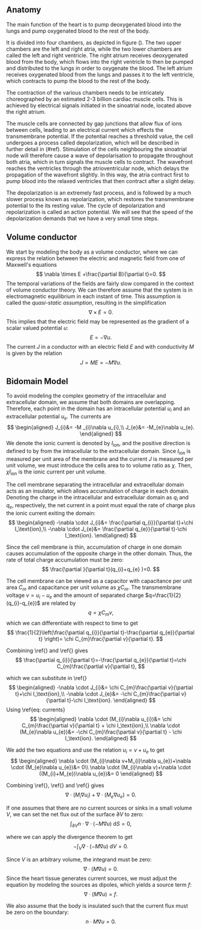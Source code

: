 ## Anatomy
The main function of the heart is to pump deoxygenated blood into the lungs and pump oxygenated blood to the rest of the body. 

It is divided into four chambers, as depicted in figure (). The two upper chambers are the left and right atria, while the two lower chambers are called the left and right ventricle. The right atrium receives deoxygenated blood from the body, which flows into the right ventricle to then be pumped and distributed to the lungs in order to oxygenate the blood. The left atrium receives oxygenated blood from the lungs and passes it to the left ventricle, which contracts to pump the blood to the rest of the body.

The contraction of the various chambers needs to be intricately choreographed by an estimated 2-3 billion cardiac muscle cells. This is achieved by electrical signals initiated in the sinoatrial node, located above the right atrium. 

The muscle cells are connected by gap junctions that allow flux of ions between cells, leading to an electrical current which effects the transmembrane potential. If the potential reaches a threshold value, the cell undergoes a process called depolarization, which will be described in further detail in (#ref). Stimulation of the cells neighbouring the sinoatrial node will therefore cause a wave of depolarisation to propagate throughout both atria, which in turn signals the muscle cells to contract. The wavefront reaches the ventricles through the atrioventricular node, which delays the propagation of the wavefront slightly. In this way, the atria contract first to pump blood into the relaxed ventricles that then contract after a slight delay. 

The depolarization is an extremely fast process, and is followed by a much slower process known as repolarization, which restores the transmembrane potential to the its resting value. The cycle of depolarization and repolarization is called an action potential. We will see that the speed of the depolarization demands that we have a very small time steps.

## Volume conductor
We start by modeling the body as a volume conductor, where we can express the relation between the electric and magnetic field from one of Maxwell's equations
$$
\nabla \times E +\frac{\partial B}{\partial t}=0.
$$
The temporal variations of the fields are fairly slow compared in the context of volume conductor theory. We can therefore assume that the system is in electromagnetic equilibrium in each instant of time. This assumption is called the *quasi-static assumption*, resulting in the simplification
$$
\nabla \times E=0.
$$
This implies that the electric field may be represented as the gradient of a scalar valued potential $u$:
$$
E=-\nabla u.
$$
The current $J$ in a conductor with an electric field $E$ and with conductivity $M$ is given by the relation
$$
J=ME=-M \nabla u.
$$
## Bidomain Model
To avoid modeling the complex geometry of the intracellular and extracellular domain, we assume that both domains are overlapping. Therefore, each point in the domain has an intracellular potential $u_i$ and an extracellular potential $u_e$. The currents are
$$
\begin{aligned}
J_{i}&= -M _{i}\nabla u_{i},\\
J_{e}&= -M_{e}\nabla u_{e}.
\end{aligned}
$$
We denote the ionic current is denoted by $I_\text{ion}$, and the positive direction is defined to by from the intracellular to the extracellular domain. Since $I_\text{ion}$ is measured per unit area of the membrane and the current $J$ is measured per unit volume, we must introduce the cells area to to volume ratio as $\chi$. Then, $\chi I_\text{ion}$ is the ionic current per unit volume.

The cell membrane separating the intracellular and extracellular domain acts as an insulator, which allows accumulation of charge in each domain. Denoting the charge in the intracellular and extracellular domain as $q_i$ and $q_e$, respectively, the net current in a point must equal the rate of charge plus the ionic current exiting the domain:
$$
\begin{aligned}
-\nabla \cdot  J_{i}&= \frac{\partial q_{i}}{\partial t}+\chi I_\text{ion},\\
-\nabla \cdot J_{e}&= \frac{\partial q_{e}}{\partial t}-\chi I_\text{ion}.
\end{aligned}
$$

Since the cell membrane is thin, accumulation of charge in one domain causes accumulation of the opposite charge in the other domain. Thus, the rate of total charge accumulation must be zero:
$$
\frac{\partial }{\partial t}(q_{i}+q_{e} )=0.
$$

The cell membrane can be viewed as a capacitor with capacitance per unit area $C_{m}$ and capacitance per unit volume as $\chi C_{m}$. The transmembrane voltage $v=u_{i}-u_{e}$ and the amount of separated charge $q=\frac{1}{2}(q_{i}-q_{e})$ are related by
$$
q=\chi C_{m}v,
$$
which we can differentiate with respect to time to get
$$
\frac{1}{2}\left(\frac{\partial q_{i}}{\partial t}-\frac{\partial q_{e}}{\partial t} \right)= \chi C_{m}\frac{\partial v}{\partial t}.
$$

Combining \ref{} and \ref{} gives
$$
\frac{\partial q_{i}}{\partial t}=-\frac{\partial q_{e}}{\partial t}=\chi C_{m}\frac{\partial v}{\partial t},
$$

which we can substitute in \ref{} 
$$
\begin{aligned}
-\nabla \cdot  J_{i}&= \chi C_{m}\frac{\partial v}{\partial t}+\chi I_\text{ion},\\
-\nabla \cdot J_{e}&= -\chi C_{m}\frac{\partial v}{\partial t}-\chi I_\text{ion}.
\end{aligned}
$$
Using \ref{eq: currents}
$$
\begin{aligned}
\nabla \cdot (M_{i}\nabla u_{i})&= \chi C_{m}\frac{\partial v}{\partial t} + \chi I_\text{ion},\\
\nabla \cdot (M_{e}\nabla u_{e})&= -\chi C_{m}\frac{\partial v}{\partial t} - \chi I_\text{ion}.
\end{aligned}
$$

We add the two equations and use the relation $u_{i}=v+u_{e}$ to get
$$
\begin{aligned}
\nabla \cdot (M_{i}\nabla v+M_{i}\nabla u_{e})+\nabla \cdot (M_{e}\nabla u_{e})&= 0\\
\nabla \cdot (M_{i}\nabla v)+\nabla \cdot ((M_{i}+M_{e})\nabla u_{e})&= 0
\end{aligned}
$$


Combining \ref{}, \ref{} and \ref{} gives
$$
\nabla \cdot (M_{i}\nabla u_{i})+\nabla \cdot (M_{e}\nabla u_{e})=0.
$$



If one assumes that there are no current sources or sinks in a small volume $V$, we can set the net flux out of the surface $\partial V$ to zero:
$$\int_{\partial V} n \cdot \nabla \cdot (-M \nabla u)\text{ d}S=0,$$

where we can apply the divergence theorem to get
$$
-\int_V \nabla \cdot (-M \nabla u) \text{ d}V=0.
$$

Since $V$ is an arbitrary volume, the integrand must be zero:
$$
\nabla \cdot (M \nabla u)=0.
$$
Since the heart tissue generates current sources, we must adjust the equation by modeling the sources as dipoles, which yields a source term $f$:
$$
\nabla \cdot (M \nabla u)=f.
$$

We also assume that the body is insulated such that the current flux must be zero on the boundary:
$$
n \cdot M \nabla u=0.
$$

